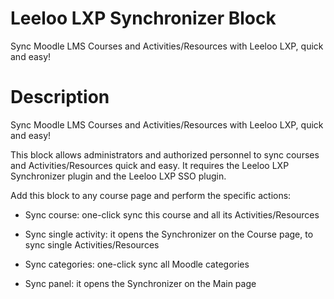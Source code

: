 # Leeloo LXP Synchronizer Block
Sync Moodle LMS Courses and Activities/Resources with Leeloo LXP, quick and easy!

# Description
Sync Moodle LMS Courses and Activities/Resources with Leeloo LXP, quick and easy!

This block allows administrators and authorized personnel to sync courses and Activities/Resources quick and easy. It requires
the Leeloo LXP Synchronizer plugin and the Leeloo LXP SSO plugin.

Add this block to any course page and perform the specific actions:

- Sync course: one-click sync this course and all its Activities/Resources

- Sync single activity: it opens the Synchronizer on the Course page, to sync single Activities/Resources

- Sync categories: one-click sync all Moodle categories

- Sync panel: it opens the Synchronizer on the Main page
